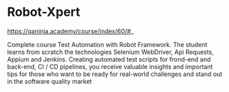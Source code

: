 # Robot-Xpert

https://qaninja.academy/course/index/60/#_

Complete course Test Automation with Robot Framework. The student learns from scratch the technologies Selenium WebDriver, Api Requests, Appium and Jenkins. Creating automated test scripts for frond-end and back-end, CI / CD pipelines, you receive valuable insights and important tips for those who want to be ready for real-world challenges and stand out in the software quality market